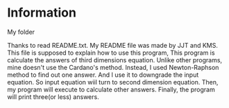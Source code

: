 # Information
My folder

Thanks to read README.txt. My README file was made by JJT and KMS. This file is supposed to explain how to use this program, This program is calculate the answers
of third dimensions equation. Unlike other programs, mine doesn't use the Cardano's method. Instead, I used Newton-Raphson method to find out one answer. And I use
it to downgrade the input equation. So input equation wiil turn to second dimension equation. Then, my program will execute to calculate other answers. Finally, 
the program will print three(or less) answers. 
